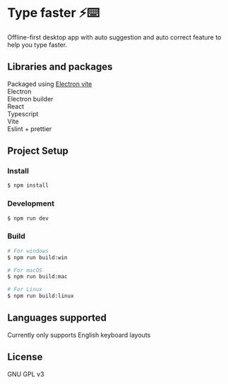 # Type faster ⚡⌨️

Offline-first desktop app with auto suggestion and auto correct feature to help you type faster.

## Libraries and packages

Packaged using [Electron vite](https://github.com/alex8088/electron-vite) \
Electron\
Electron builder\
React\
Typescript\
Vite\
Eslint + prettier

## Project Setup

### Install

```bash
$ npm install
```

### Development

```bash
$ npm run dev
```

### Build

```bash
# For windows
$ npm run build:win

# For macOS
$ npm run build:mac

# For Linux
$ npm run build:linux
```

## Languages supported

Currently only supports English keyboard layouts

## License

GNU GPL v3
